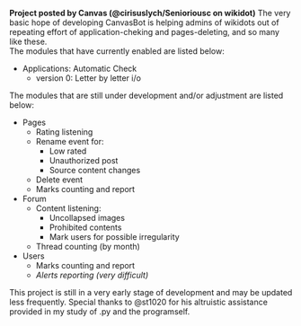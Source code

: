 **Project posted by Canvas (@cirisuslych/Senioriousc on wikidot)**
The very basic hope of developing CanvasBot is helping admins of wikidots out of repeating effort of application-cheking and pages-deleting, and so many like these.  
The modules that have currently enabled are listed below:
* Applications: Automatic Check
  * version 0: Letter by letter i/o

The modules that are still under development and/or adjustment are listed below:
* Pages
  * Rating listening
  * Rename event for:
    * Low rated
    * Unauthorized post
    * Source content changes
  * Delete event
  * Marks counting and report
* Forum
  * Content listening:
    * Uncollapsed images
    * Prohibited contents
    * Mark users for possible irregularity
  * Thread counting (by month)
* Users
  * Marks counting and report
  * *Alerts reporting (very difficult)*

This project is still in a very early stage of development and may be updated less frequently.
Special thanks to @st1020 for his altruistic assistance provided in my study of .py and the programself.